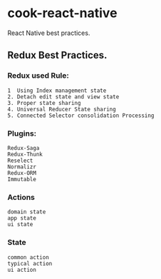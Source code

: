 # cook-react-native
React Native best practices.


## Redux Best Practices.
    
### Redux used Rule: 

    1  Using Index management state
    2. Detach edit state and view state
    3. Proper state sharing
    4. Universal Reducer State sharing
    5. Connected Selector consolidation Processing

### Plugins:

    Redux-Saga
    Redux-Thunk
    Reselect
    Normalizr
    Redux-ORM
    Immutable
    
### Actions 
    
    domain state 
    app state
    ui state
    
### State    
    
    common action
    typical action
    ui action
    
    